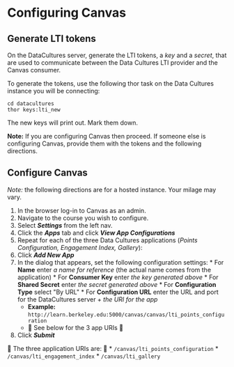 # Configuring Canvas

## Generate LTI tokens
On the DataCultures server, generate the LTI tokens, a _key_ and a _secret_, that are used to communicate between the Data Cultures LTI provider and the Canvas consumer. 

To generate the tokens, use the following thor task on the Data Cultures instance you will be connecting:
```shell
cd datacultures
thor keys:lti_new
```
The new keys will print out. Mark them down. 

**Note:** If you are configuring Canvas then proceed. If someone else is configuring Canvas, provide them with the tokens and the following directions.

## Configure Canvas
*Note:* the following directions are for a hosted instance. Your milage may vary. 

1. In the browser log-in to Canvas as an admin.
2. Navigate to the course you wish to configure.
3. Select **_Settings_** from the left nav.
4. Click the **_Apps_** tab and click **_View App Configurations_**
5. Repeat for each of the three Data Cultures applications (_Points Configuration, Engagement Index, Gallery_):
  1. Click **_Add New App_** 
  2. In the dialog that appears, set the following configuration settings: 
    * For **Name** enter _a name for reference_ (the actual name comes from the application)
    * For **Consumer Key** enter _the key generated above_
    * For **Shared Secret** enter _the secret generated above_
    * For **Configuration Type** select "By URL"
    * For **Configuration URL** enter the URL and port for the DataCultures server + _the URI for the app_
      * **Example:** `http://learn.berkeley.edu:5000/canvas/canvas/lti_points_configuration`
      * :small_orange_diamond: See below for the 3 app URIs :small_orange_diamond: 
  3. Click **_Submit_** 

  :small_orange_diamond: The three application URIs are: :small_orange_diamond: 
    * `/canvas/lti_points_configuration`
    * `/canvas/lti_engagement_index`
    * `/canvas/lti_gallery`

